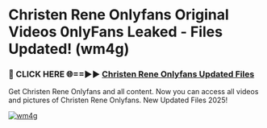 # Christen Rene Onlyfans Original Videos 0nlyFans Leaked - Files Updated! (wm4g)

<h3>🔴 CLICK HERE 🌐==►► <a href="https://tinyurl.com/ehrbuxhb" rel="nofollow">Christen Rene Onlyfans Updated Files</a></h3>

Get Christen Rene Onlyfans and all content. Now you can access all videos and pictures of Christen Rene Onlyfans. New Updated Files 2025!

[![wm4g](https://i.imgur.com/lVYEuWS.gif)](https://tinyurl.com/ehrbuxhb)
